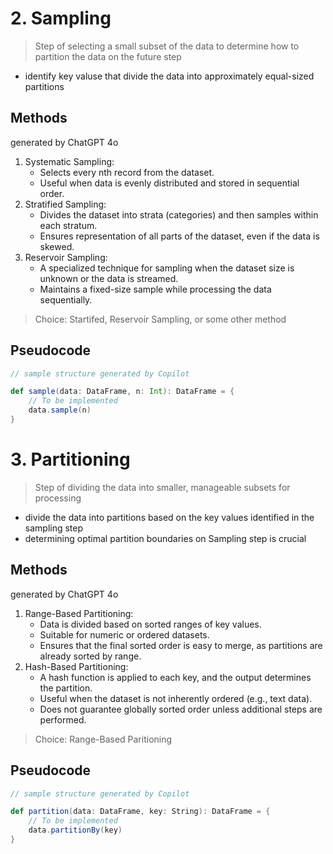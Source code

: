 # 2. Sampling
> Step of selecting a small subset of the data to determine how to partition the data on the future step
* identify key valuse that divide the data into approximately equal-sized partitions

## Methods
generated by ChatGPT 4o
1. Systematic Sampling:
    - Selects every nth record from the dataset.
    - Useful when data is evenly distributed and stored in sequential order.
2. Stratified Sampling:
    - Divides the dataset into strata (categories) and then samples within each stratum.
    - Ensures representation of all parts of the dataset, even if the data is skewed.
3. Reservoir Sampling:
    - A specialized technique for sampling when the dataset size is unknown or the data is streamed.
    - Maintains a fixed-size sample while processing the data sequentially.

> Choice: Startifed, Reservoir Sampling, or some other method

## Pseudocode
```scala
// sample structure generated by Copilot

def sample(data: DataFrame, n: Int): DataFrame = {
    // To be implemented
    data.sample(n)
}
```

# 3. Partitioning
> Step of dividing the data into smaller, manageable subsets for processing
* divide the data into partitions based on the key values identified in the sampling step
* determining optimal partition boundaries on Sampling step is crucial 

## Methods
generated by ChatGPT 4o
1. Range-Based Partitioning:
    - Data is divided based on sorted ranges of key values.
    - Suitable for numeric or ordered datasets.
    - Ensures that the final sorted order is easy to merge, as partitions are already sorted by range.
2. Hash-Based Partitioning:
    - A hash function is applied to each key, and the output determines the partition.
    - Useful when the dataset is not inherently ordered (e.g., text data).
    - Does not guarantee globally sorted order unless additional steps are performed.

> Choice: Range-Based Paritioning

## Pseudocode
```scala
// sample structure generated by Copilot

def partition(data: DataFrame, key: String): DataFrame = {
    // To be implemented
    data.partitionBy(key)
}
```